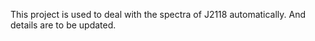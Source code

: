This project is used to deal with the spectra of J2118 automatically.
And details are to be updated.
